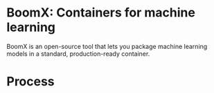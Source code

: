 # BoomX: Containers for machine learning

BoomX is an open-source tool that lets you package machine learning models in a standard,
production-ready container.

# Process








